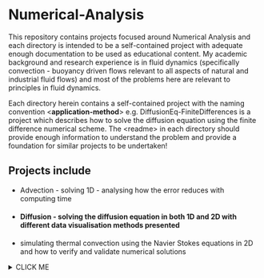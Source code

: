 # Numerical-Analysis

This repository contains projects focused around Numerical Analysis and each directory is intended to be a self-contained project with adequate enough documentation to be used as educational content. My academic background and research experience is in fluid dynamics (specifically convection - buoyancy driven flows relevant to all aspects of natural and industrial fluid flows) and most of the problems here are relevant to principles in fluid dynamics.

Each directory herein contains a self-contained project with the naming convention \<**application-method**\> e.g. DiffusionEq-FiniteDifferences is a project which describes how to solve the diffusion equation using the finite difference numerical scheme. The \<readme\> in each directory should provide enough information to understand the problem and provide a foundation for similar projects to be undertaken!

## Projects include
 - Advection
           - solving 1D
           - analysing how the error reduces with computing time
       
* #### Diffusion - solving the diffusion equation in both 1D and 2D with different data visualisation methods presented
* simulating thermal convection using the Navier Stokes equations in 2D and how to verify and validate numerical solutions

<details><summary>CLICK ME</summary>
<p>
          
* yes, even hidden code blocks!
*  no, 
    
</p>
</details>
